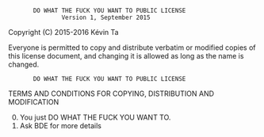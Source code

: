            DO WHAT THE FUCK YOU WANT TO PUBLIC LICENSE
                   Version 1, September 2015
 
Copyright (C) 2015-2016 Kévin Ta
 
Everyone is permitted to copy and distribute verbatim or modified
copies of this license document, and changing it is allowed as long
as the name is changed.
 
           DO WHAT THE FUCK YOU WANT TO PUBLIC LICENSE
  TERMS AND CONDITIONS FOR COPYING, DISTRIBUTION AND MODIFICATION
 
 0. You just DO WHAT THE FUCK YOU WANT TO.
 1. Ask BDE for more details